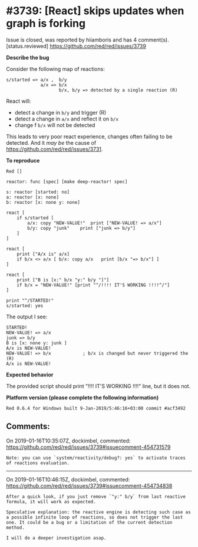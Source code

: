 
#3739: [React] skips updates when graph is forking
================================================================================
Issue is closed, was reported by hiiamboris and has 4 comment(s).
[status.reviewed]
<https://github.com/red/red/issues/3739>

**Describe the bug**

Consider the following map of reactions:
```
s/started => a/x ,  b/y
             a/x => b/x
                    b/x, b/y => detected by a single reaction (R)
```
React will:
- detect a change in `b/y` and trigger (R)
- detect a change in `a/x` and reflect it on `b/x`
- change f `b/x` will not be detected

This leads to very poor react experience, changes often failing to be detected. And it *may be* the cause of https://github.com/red/red/issues/3731.

**To reproduce**
```
Red []

reactor: func [spec] [make deep-reactor! spec]

s: reactor [started: no]
a: reactor [x: none]
b: reactor [x: none y: none]

react [
	if s/started [
		a/x: copy "NEW-VALUE!"	print ["NEW-VALUE! => a/x"]
		b/y: copy "junk"	print ["junk => b/y"]
	]
]

react [
	print ["A/x is" a/x]
	if b/x <> a/x [ b/x: copy a/x	print [b/x "=> b/x"] ]
]

react [
	print ["B is [x:" b/x "y:" b/y "]"]
	if b/x = "NEW-VALUE!" [print "^/!!!! IT'S WORKING !!!!^/"]
]

print "^/STARTED!"
s/started: yes
```
The output I see:
```
STARTED!
NEW-VALUE! => a/x
junk => b/y
B is [x: none y: junk ]
A/x is NEW-VALUE!
NEW-VALUE! => b/x            ; b/x is changed but never triggered the (R)
A/x is NEW-VALUE!
```

**Expected behavior**

The provided script should print "!!!! IT'S WORKING !!!!" line, but it does not.

**Platform version (please complete the following information)**
```
Red 0.6.4 for Windows built 9-Jan-2019/5:46:16+03:00 commit #acf3492
```



Comments:
--------------------------------------------------------------------------------

On 2019-01-16T10:35:07Z, dockimbel, commented:
<https://github.com/red/red/issues/3739#issuecomment-454731579>

    Note: you can use `system/reactivity/debug?: yes` to activate traces of reactions evaluation.

--------------------------------------------------------------------------------

On 2019-01-16T10:46:15Z, dockimbel, commented:
<https://github.com/red/red/issues/3739#issuecomment-454734838>

    After a quick look, if you just remove `"y:" b/y` from last reactive formula, it will work as expected.
    
    Speculative explanation: the reactive engine is detecting such case as a possible infinite loop of reactions, so does not trigger the last one. It could be a bug or a limitation of the current detection method.
    
    I will do a deeper investigation asap.

